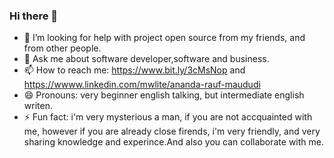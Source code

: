 ### Hi there 👋

<!--
**AnandaRauf/AnandaRauf** is a ✨ _special_ ✨ repository because its `README.md` (this file) appears on your GitHub profile.

Here are some ideas to get you started:

- 🔭 I’m currently working on myself company(Retail Tech Source).
- 🌱 I’m currently learning software developer,software engineering, new technology product, and business.
- 👯 I’m looking to collaborate on ...
-->
- 🤔 I’m looking for help with project open source from my friends, and from other people.
- 💬 Ask me about software developer,software and business.
- 📫 How to reach me: https://www.bit.ly/3cMsNop and https://wwww.linkedin.com/mwlite/ananda-rauf-maududi
- 😄 Pronouns: very beginner english talking, but intermediate english writen.
- ⚡ Fun fact: i'm very mysterious a man, if you are not accquainted with me, however if you are already close firends, i'm very friendly, and very sharing knowledge and experince.And also you can collaborate with me.

